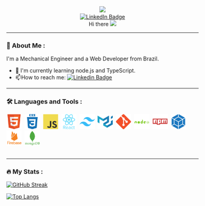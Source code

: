 <!-- ### Hi there 👋 -->

<div id="header" align="center">
  <img src="https://media.giphy.com/media/v1.Y2lkPTc5MGI3NjExcXI4dGpvbjRlMW4wYXZwbGoxZXl3cnJiaTdhZTlzYWkxdXJmdnlhaCZlcD12MV9pbnRlcm5hbF9naWZfYnlfaWQmY3Q9cw/1NYkJ0wTvncdXV5dN5/giphy.gif" width="100"/>
<div>
   <a href="https://www.linkedin.com/in/rmathr">
    <img src="https://img.shields.io/badge/LinkedIn-blue?style=for-the-badge&logo=linkedin&logoColor=white" alt="LinkedIn Badge"/>
  </a>
</div
  <h1>
  Hi there
  <img src="https://media.giphy.com/media/hvRJCLFzcasrR4ia7z/giphy.gif" width="30px"/>
</h1>
</div>


---
### 🚀 About Me :
I'm a Mechanical Engineer and a Web Developer from Brazil.
 - :seedling: I'm currently learning node.js and TypeScript.
- :mailbox:How to reach me: [![Linkedin Badge](https://img.shields.io/badge/-rmath-blue?style=flat&logo=Linkedin&logoColor=white)](https://www.linkedin.com/in/rmathr)



---

### :hammer_and_wrench: Languages and Tools :
<div>
  <img src="https://github.com/devicons/devicon/blob/master/icons/html5/html5-original.svg" title="HTML5" alt="HTML" width="40" height="40"/>&nbsp;
  <img src="https://github.com/devicons/devicon/blob/master/icons/css3/css3-plain-wordmark.svg"  title="CSS3" alt="CSS" width="40" height="40"/>&nbsp;
  <img src="https://github.com/devicons/devicon/blob/master/icons/javascript/javascript-original.svg" title="JavaScript" alt="JavaScript" width="40" height="40"/>&nbsp;
  <img src="https://github.com/devicons/devicon/blob/master/icons/react/react-original-wordmark.svg" title="React" alt="React" width="40" height="40"/>&nbsp;
  <img src="https://github.com/devicons/devicon/blob/master/icons/tailwindcss/tailwindcss-plain.svg" title="Tailwind" **alt="TailwindCSS" width="40" height="40"/>&nbsp;
  <img src="https://github.com/devicons/devicon/blob/master/icons/materialui/materialui-original.svg" title="Material UI" alt="Material UI" width="40" height="40"/>&nbsp;
  <img src="https://github.com/devicons/devicon/blob/master/icons/git/git-plain.svg" title="Git" **alt="Git" width="40" height="40"/>&nbsp;
  <img src="https://github.com/devicons/devicon/blob/master/icons/nodejs/nodejs-plain-wordmark.svg" title="nodejs" **alt="nodejs" width="40" height="40"/>&nbsp;
  <img src="https://github.com/devicons/devicon/blob/master/icons/npm/npm-original-wordmark.svg" title="npm" **alt="npm" width="40" height="40"/>&nbsp;
  <img src="https://github.com/devicons/devicon/blob/master/icons/webpack/webpack-plain.svg" title="Webpack" **alt="Webpack" width="40" height="40"/>&nbsp;
  <img src="https://github.com/devicons/devicon/blob/master/icons/firebase/firebase-plain-wordmark.svg" title="Firebase" alt="Firebase" width="40" height="40"/>&nbsp;
  <img src="https://github.com/devicons/devicon/blob/master/icons/mongodb/mongodb-plain-wordmark.svg" title="MongoDB" alt="MongoDB" width="40" height="40"/>&nbsp;
</div>&nbsp;

---

### :fire: My Stats :
[![GitHub Streak](http://github-readme-streak-stats.herokuapp.com?user=rmathr&theme=dark&background=000000)](https://git.io/streak-stats)

[![Top Langs](https://github-readme-stats.vercel.app/api/top-langs/?username=rmathr&layout=compact&theme=vision-friendly-dark)](https://github.com/anuraghazra/github-readme-stats)
<!--
**rmathr/rmathr** is a ✨ _special_ ✨ repository because its `README.md` (this file) appears on your GitHub profile.

Here are some ideas to get you started:

- 🔭 I’m currently working on ...
- 🌱 I’m currently learning ...
- 👯 I’m looking to collaborate on ...
- 🤔 I’m looking for help with ...
- 💬 Ask me about ...
- 📫 How to reach me: ...
- 😄 Pronouns: ...
- ⚡ Fun fact: ...
-->
